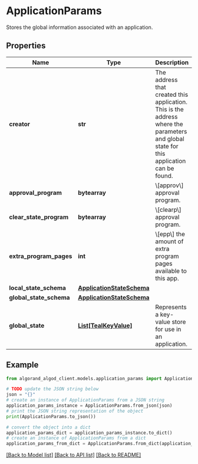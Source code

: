 # ApplicationParams

Stores the global information associated with an application.

## Properties

Name | Type | Description | Notes
------------ | ------------- | ------------- | -------------
**creator** | **str** | The address that created this application. This is the address where the parameters and global state for this application can be found. | 
**approval_program** | **bytearray** | \\[approv\\] approval program. | 
**clear_state_program** | **bytearray** | \\[clearp\\] approval program. | 
**extra_program_pages** | **int** | \\[epp\\] the amount of extra program pages available to this app. | [optional] 
**local_state_schema** | [**ApplicationStateSchema**](ApplicationStateSchema.md) |  | [optional] 
**global_state_schema** | [**ApplicationStateSchema**](ApplicationStateSchema.md) |  | [optional] 
**global_state** | [**List[TealKeyValue]**](TealKeyValue.md) | Represents a key-value store for use in an application. | [optional] 

## Example

```python
from algorand_algod_client.models.application_params import ApplicationParams

# TODO update the JSON string below
json = "{}"
# create an instance of ApplicationParams from a JSON string
application_params_instance = ApplicationParams.from_json(json)
# print the JSON string representation of the object
print(ApplicationParams.to_json())

# convert the object into a dict
application_params_dict = application_params_instance.to_dict()
# create an instance of ApplicationParams from a dict
application_params_from_dict = ApplicationParams.from_dict(application_params_dict)
```
[[Back to Model list]](../README.md#documentation-for-models) [[Back to API list]](../README.md#documentation-for-api-endpoints) [[Back to README]](../README.md)


